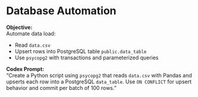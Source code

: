 # Database Automation

**Objective:**  
Automate data load:
- Read `data.csv`
- Upsert rows into PostgreSQL table `public.data_table`
- Use `psycopg2` with transactions and parameterized queries

**Codex Prompt:**  
“Create a Python script using `psycopg2` that reads `data.csv` with Pandas and upserts each row into a PostgreSQL `data_table`. Use `ON CONFLICT` for upsert behavior and commit per batch of 100 rows.”
